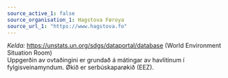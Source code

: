 ```yaml
---
source_active_1: false
source_organisation_1: Hagstova Føroya
source_url_1: "https://www.hagstova.fo"
---
```


*Kelda:*  https://unstats.un.org/sdgs/dataportal/database (World Environment Situation Room)  
Uppgerðin av ovtaðingini er grundað á mátingar av havlitinum í fylgisveinamyndum. Økið er serbúskaparøkið (EEZ).
